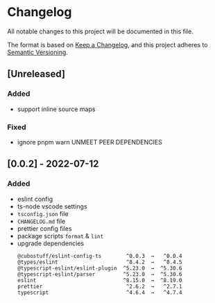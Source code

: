 # Changelog

All notable changes to this project will be documented in this file.

The format is based on [Keep a Changelog](https://keepachangelog.com/en/1.0.0/), and this project
adheres to [Semantic Versioning](https://semver.org/spec/v2.0.0.html).

## [Unreleased]

### Added

-   support inline source maps

### Fixed

-   ignore pnpm warn UNMEET PEER DEPENDENCIES

## [0.0.2] - 2022-07-12

### Added

-   eslint config
-   ts-node vscode settings
-   `tsconfig.json` file
-   `CHANGELOG.md` file
-   prettier config files
-   package scripts `format` & `lint`
-   upgrade dependencies
    ```
    @cubostuff/eslint-config-ts        ^0.0.3  →   ^0.0.4
    @types/eslint                      ^8.4.2  →   ^8.4.5
    @typescript-eslint/eslint-plugin  ^5.23.0  →  ^5.30.6
    @typescript-eslint/parser         ^5.23.0  →  ^5.30.6
    eslint                            ^8.15.0  →  ^8.19.0
    prettier                           ^2.6.2  →   ^2.7.1
    typescript                         ^4.6.4  →   ^4.7.4
    ```
